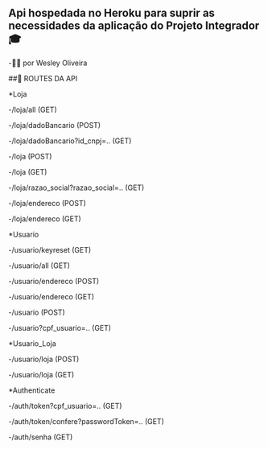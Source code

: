 ## Api hospedada no Heroku para suprir as necessidades da aplicação do Projeto Integrador 🎓

-👨‍💻 por Wesley Oliveira


##🎯 ROUTES DA API

*Loja
<div>
  <p>-/loja/all (GET)</p>
  <p>-/loja/dadoBancario (POST)</p>
  <p>-/loja/dadoBancario?id_cnpj=.. (GET)</p>
  <p>-/loja (POST)</p>
  <p>-/loja (GET)</p>
  <p>-/loja/razao_social?razao_social=.. (GET)</p>
  <p>-/loja/endereco (POST)</p>
  <p>-/loja/endereco (GET)</p>
</div>

*Usuario
<div>
  <p>-/usuario/keyreset (GET)</p>
  <p>-/usuario/all (GET)</p>
  <p>-/usuario/endereco (POST)</p>
  <p>-/usuario/endereco (GET)</p>
  <p>-/usuario (POST)</p>
  <p>-/usuario?cpf_usuario=.. (GET)</p>
</div>


*Usuario_Loja
<div>
  <p>-/usuario/loja (POST)</p>
  <p>-/usuario/loja (GET)</p>
</div>


*Authenticate
<div>
  <p>-/auth/token?cpf_usuario=.. (GET)</p>
  <p>-/auth/token/confere?passwordToken=.. (GET)</p>
  <p>-/auth/senha (GET)</p>
</div>

